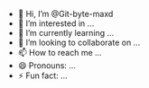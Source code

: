 - 👋 Hi, I’m @Git-byte-maxd
- 👀 I’m interested in ...
- 🌱 I’m currently learning ...
- 💞️ I’m looking to collaborate on ...
- 📫 How to reach me ...
- 😄 Pronouns: ...
- ⚡ Fun fact: ...

<!---
Git-byte-maxd/Git-byte-maxd is a ✨ special ✨ repository because its `README.md` (this file) appears on your GitHub profile.
You can click the Preview link to take a look at your changes.
--->
